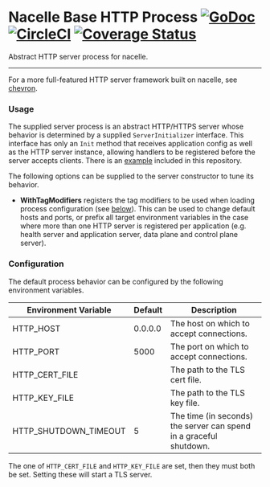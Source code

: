 # Nacelle Base HTTP Process [![GoDoc](https://godoc.org/github.com/go-nacelle/httpbase?status.svg)](https://godoc.org/github.com/go-nacelle/httpbase) [![CircleCI](https://circleci.com/gh/go-nacelle/httpbase.svg?style=svg)](https://circleci.com/gh/go-nacelle/httpbase) [![Coverage Status](https://coveralls.io/repos/github/go-nacelle/httpbase/badge.svg?branch=master)](https://coveralls.io/github/go-nacelle/httpbase?branch=master)

Abstract HTTP server process for nacelle.

---

For a more full-featured HTTP server framework built on nacelle, see [chevron](https://github.com/go-nacelle/chevron).

### Usage

The supplied server process is an abstract HTTP/HTTPS server whose behavior is determined by a supplied `ServerInitializer` interface. This interface has only an `Init` method that receives application config as well as the HTTP server instance, allowing handlers to be registered before the server accepts clients. There is an [example](./example) included in this repository.

The following options can be supplied to the server constructor to tune its behavior.

- **WithTagModifiers** registers the tag modifiers to be used when loading process configuration (see [below](#Configuration)). This can be used to change default hosts and ports, or prefix all target environment variables in the case where more than one HTTP server is registered per application (e.g. health server and application server, data plane and control plane server).

### Configuration

The default process behavior can be configured by the following environment variables.

| Environment Variable  | Default | Description |
| --------------------- | ------- | ----------- |
| HTTP_HOST             | 0.0.0.0 | The host on which to accept connections. |
| HTTP_PORT             | 5000    | The port on which to accept connections. |
| HTTP_CERT_FILE        |         | The path to the TLS cert file. |
| HTTP_KEY_FILE         |         | The path to the TLS key file. |
| HTTP_SHUTDOWN_TIMEOUT | 5       | The time (in seconds) the server can spend in a graceful shutdown. |

The one of `HTTP_CERT_FILE` and `HTTP_KEY_FILE` are set, then they must both be set. Setting these will start a TLS server.
